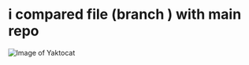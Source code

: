 # i compared file (branch ) with main repo  

![Image of Yaktocat](https://octodex.github.com/images/yaktocat.png)
